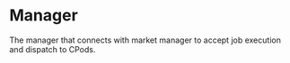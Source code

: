 # Manager

The manager that connects with market manager to accept job execution and
dispatch to CPods.
